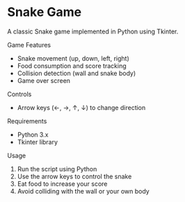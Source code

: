 # Snake Game

A classic Snake game implemented in Python using Tkinter.

Game Features

- Snake movement (up, down, left, right)
- Food consumption and score tracking
- Collision detection (wall and snake body)
- Game over screen

Controls

- Arrow keys (←, →, ↑, ↓) to change direction

Requirements

- Python 3.x
- Tkinter library

Usage

1. Run the script using Python
2. Use the arrow keys to control the snake
3. Eat food to increase your score
4. Avoid colliding with the wall or your own body
